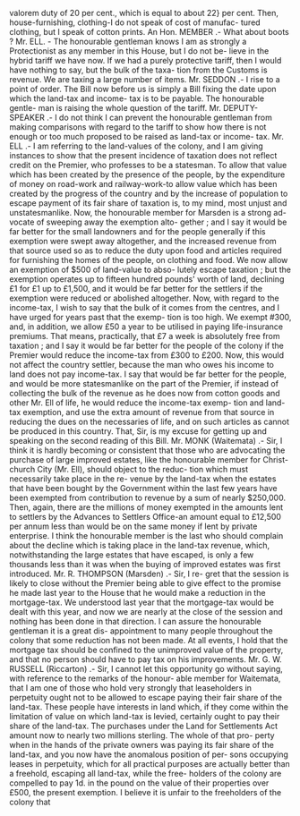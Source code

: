 valorem duty of 20 per cent., which is equal to about 22} per cent. Then, house-furnishing, clothing-I do not speak of cost of manufac- tured clothing, but I speak of cotton prints. An Hon. MEMBER .- What about boots ? Mr. ELL. - The honourable gentleman knows I am as strongly a Protectionist as any member in this House, but I do not be- lieve in the hybrid tariff we have now. If we had a purely protective tariff, then I would have nothing to say, but the bulk of the taxa- tion from the Customs is revenue. We are taxing a large number of items. Mr. SEDDON .- I rise to a point of order. The Bill now before us is simply a Bill fixing the date upon which the land-tax and income- tax is to be payable. The honourable gentle- man is raising the whole question of the tariff. Mr. DEPUTY-SPEAKER .- I do not think I can prevent the honourable gentleman from making comparisons with regard to the tariff to show how there is not enough or too much proposed to be raised as land-tax or income- tax. Mr. ELL .- I am referring to the land-values of the colony, and I am giving instances to show that the present incidence of taxation does not reflect credit on the Premier, who professes to be a statesman. To allow that value which has been created by the presence of the people, by the expenditure of money on road-work and railway-work-to allow value which has been created by the progress of the country and by the increase of population to escape payment of its fair share of taxation is, to my mind, most unjust and unstatesmanlike. Now, the honourable member for Marsden is a strong ad- vocate of sweeping away the exemption alto- gether ; and I say it would be far better for the small landowners and for the people generally if this exemption were swept away altogether, and the increased revenue from that source used so as to reduce the duty upon food and articles required for furnishing the homes of the people, on clothing and food. We now allow an exemption of $500 of land-value to abso- lutely escape taxation ; but the exemption operates up to fifteen hundred pounds' worth of land, declining £1 for £1 up to £1,500, and it would be far better for the settlers if the exemption were reduced or abolished altogether. Now, with regard to the income-tax, I wish to say that the bulk of it comes from the centres, and I have urged for years past that the exemp- tion is too high. We exempt #300, and, in addition, we allow £50 a year to be utilised in paying life-insurance premiums. That means, practically, that £7 a week is absolutely free from taxation ; and I say it would be far better for the people of the colony if the Premier would reduce the income-tax from £300 to £200. Now, this would not affect the country settler, because the man who owes his income to land does not pay income-tax. I say that would be far better for the people, and would be more statesmanlike on the part of the Premier, if instead of collecting the bulk of the revenue as he does now from cotton goods and other Mr. Ell of life, he would reduce the income-tax exemp- tion and land-tax exemption, and use the extra amount of revenue from that source in reducing the dues on the necessaries of life, and on such articles as cannot be produced in this country. That, Sir, is my excuse for getting up and speaking on the second reading of this Bill. Mr. MONK (Waitemata) .- Sir, I think it is hardly becoming or consistent that those who are advocating the purchase of large improved estates, like the honourable member for Christ- church City (Mr. Ell), should object to the reduc- tion which must necessarily take place in the re- venue by the land-tax when the estates that have been bought by the Government within the last few years have been exempted from contribution to revenue by a sum of nearly $250,000. Then, again, there are the millions of money exempted in the amounts lent to settlers by the Advances to Settlers Office-an amount equal to £12,500 per annum less than would be on the same money if lent by private enterprise. I think the honourable member is the last who should complain about the decline which is taking place in the land-tax revenue, which, notwithstanding the large estates that have escaped, is only a few thousands less than it was when the buying of improved estates was first introduced. Mr. R. THOMPSON (Marsden) .- Sir, I re- gret that the session is likely to close without the Premier being able to give effect to the promise he made last year to the House that he would make a reduction in the mortgage-tax. We understood last year that the mortgage-tax would be dealt with this year, and now we are nearly at the close of the session and nothing has been done in that direction. I can assure the honourable gentleman it is a great dis- appointment to many people throughout the colony that some reduction has not been made. At all events, I hold that the mortgage tax should be confined to the unimproved value of the property, and that no person should have to pay tax on his improvements. Mr. G. W. RUSSELL (Riccarton) .- Sir, I cannot let this opportunity go without saying, with reference to the remarks of the honour- able member for Waitemata, that I am one of those who hold very strongly that leaseholders in perpetuity ought not to be allowed to escape paying their fair share of the land-tax. These people have interests in land which, if they come within the limitation of value on which land-tax is levied, certainly ought to pay their share of the land-tax. The purchases under the Land for Settlements Act amount now to nearly two millions sterling. The whole of that pro- perty when in the hands of the private owners was paying its fair share of the land-tax, and you now have the anomalous position of per- sons occupying leases in perpetuity, which for all practical purposes are actually better than a freehold, escaping all land-tax, while the free- holders of the colony are compelled to pay 1d. in the pound on the value of their properties over £500, the present exemption. I believe it is unfair to the freeholders of the colony that 
